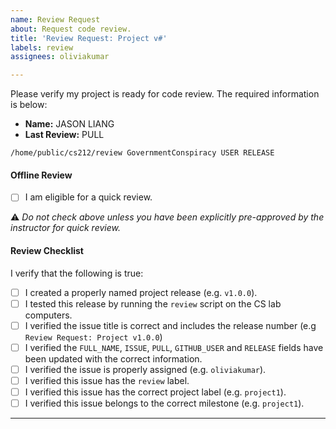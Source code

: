 ```yaml
---
name: Review Request
about: Request code review.
title: 'Review Request: Project v#'
labels: review
assignees: oliviakumar

---
```


Please verify my project is ready for code review. The required information is below:

  - **Name:** JASON LIANG
  - **Last Review:** PULL

```
/home/public/cs212/review GovernmentConspiracy USER RELEASE
```

#### Offline Review

  - [ ] I am eligible for a quick review.

:warning: *Do not check above unless you have been explicitly pre-approved by the instructor for quick review.*

#### Review Checklist

I verify that the following is true:

  - [ ] I created a properly named project release (e.g. `v1.0.0`).
  - [ ] I tested this release by running the `review` script on the CS lab computers.
  - [ ] I verified the issue title is correct and includes the release number (e.g `Review Request: Project v1.0.0`)
  - [ ] I verified the `FULL_NAME`, `ISSUE`, `PULL`, `GITHUB_USER` and `RELEASE` fields have been updated with the correct information.
  - [ ] I verified the issue is properly assigned (e.g. `oliviakumar`).
  - [ ] I verified this issue has the `review` label.
  - [ ] I verified this issue has the correct project label (e.g. `project1`).
  - [ ] I verified this issue belongs to the correct milestone (e.g. `project1`).

----
